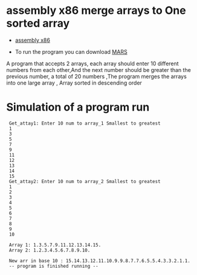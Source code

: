 # assembly x86 merge arrays to One sorted array
- [assembly x86](https://en.wikipedia.org/wiki/X86_assembly_language)

- To run the program you can download [MARS](http://courses.missouristate.edu/kenvollmar/mars/)

<p>A program that accepts 2 arrays, each array should enter 10 different numbers from each other,And the next number should be greater than the previous number, a total of 20 numbers ,The program merges the arrays into one large array , Array sorted in descending order
</p>


# Simulation of a program run

     Get_attay1: Enter 10 num to array_1 Smallest to greatest 
     1
     3
     5
     7
     9
     11
     12
     13
     14
     15
     Get_attay2: Enter 10 num to array_2 Smallest to greatest 
     1
     2
     3
     4
     5
     6
     7
     8
     9
     10

     Array 1: 1.3.5.7.9.11.12.13.14.15.
     Array 2: 1.2.3.4.5.6.7.8.9.10.

     New arr in base 10 : 15.14.13.12.11.10.9.9.8.7.7.6.5.5.4.3.3.2.1.1.
     -- program is finished running --
